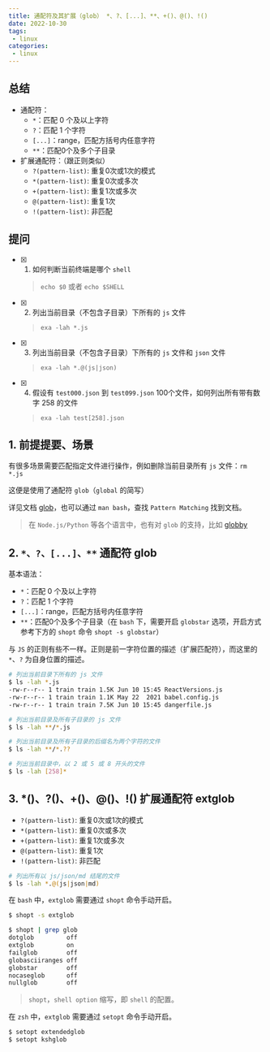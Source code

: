 ```yaml
---
title: 通配符及其扩展（glob） *、?、[...]、**、+()、@()、!()
date: 2022-10-30
tags:
 - linux
categories: 
 - linux
---
```



## 总结
- 通配符：
  - `*`：匹配 0 个及以上字符
  - `?`：匹配 1 个字符
  - `[...]`：range，匹配方括号内任意字符
  - `**`：匹配0个及多个子目录
- 扩展通配符：（跟正则类似）
  - `?(pattern-list)`: 重复0次或1次的模式
  - `*(pattern-list)`: 重复0次或多次
  - `+(pattern-list)`: 重复1次或多次
  - `@(pattern-list)`: 重复1次
  - `!(pattern-list)`: 非匹配


## 提问
- [x] 1. 如何判断当前终端是哪个 `shell` 
  > `echo $0` 或者 `echo $SHELL`
- [x] 2. 列出当前目录（不包含子目录）下所有的 `js` 文件
  > `exa -lah *.js`
- [x] 3. 列出当前目录（不包含子目录）下所有的 `js` 文件和 `json` 文件
  > `exa -lah *.@(js|json)`
- [x] 4. 假设有 `test000.json` 到 `test099.json` 100个文件，如何列出所有带有数字 258 的文件
  > `exa -lah test[258].json`



<!-- ## 疑问
- [ ] 1. -->




## 1. 前提提要、场景
有很多场景需要匹配指定文件进行操作，例如删除当前目录所有 `js` 文件：`rm *.js`         

这便是使用了通配符 `glob`（`global` 的简写）

详见文档 [glob](https://man7.org/linux/man-pages/man7/glob.7.html)，也可以通过 `man bash`，查找 `Pattern Matching` 找到文档。
> 在 `Node.js/Python` 等各个语言中，也有对 `glob` 的支持，比如 [globby](https://www.npmjs.com/package/globby)     




## 2. `*、?、[...]、**`  通配符 glob

基本语法：
- `*`：匹配 0 个及以上字符
- `?`：匹配 1 个字符
- `[...]`：range，匹配方括号内任意字符
- `**`：匹配0个及多个子目录（在 `bash` 下，需要开启 `globstar` 选项，开启方式参考下方的 `shopt` 命令 `shopt -s globstar`）

与 `JS` 的正则有些不一样。正则是前一字符位置的描述（扩展匹配符），而这里的 `*`、`?` 为自身位置的描述。

```sh
# 列出当前目录下所有的 js 文件
$ ls -lah *.js
-rw-r--r-- 1 train train 1.5K Jun 10 15:45 ReactVersions.js
-rw-r--r-- 1 train train 1.1K May 22  2021 babel.config.js
-rw-r--r-- 1 train train 7.5K Jun 10 15:45 dangerfile.js

# 列出当前目录及所有子目录的 js 文件
$ ls -lah **/*.js

# 列出当前目录及所有子目录的后缀名为两个字符的文件
$ ls -lah **/*.??

# 列出当前目录中，以 2 或 5 或 8 开头的文件
$ ls -lah [258]*
```




## 3. \*()、\?()、+()、@()、!()  扩展通配符 extglob
- `?(pattern-list)`: 重复0次或1次的模式
- `*(pattern-list)`: 重复0次或多次
- `+(pattern-list)`: 重复1次或多次
- `@(pattern-list)`: 重复1次
- `!(pattern-list)`: 非匹配


```sh
# 列出所有以 js/json/md 结尾的文件
$ ls -lah *.@(js|json|md)
```

在 `bash` 中，`extglob` 需要通过 `shopt` 命令手动开启。
```sh
$ shopt -s extglob

$ shopt | grep glob
dotglob         off
extglob         on
failglob        off
globasciiranges off
globstar        off
nocaseglob      off
nullglob        off
```
> `shopt`，`shell option` 缩写，即 `shell` 的配置。


在 `zsh` 中，`extglob` 需要通过 `setopt` 命令手动开启。
```sh
$ setopt extendedglob
$ setopt kshglob
```